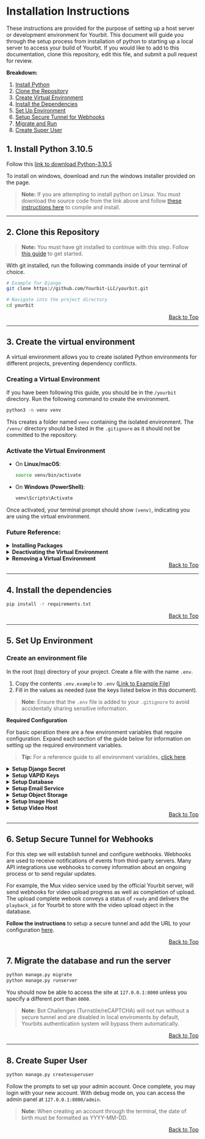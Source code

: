 # Installation Instructions
These instructions are provided for the purpose of setting up a host server or development environment for Yourbit. This document will guide you through the setup process from installation of python to starting up a local server to access your build of Yourbit. If you would like to add to this documentation, clone this repository, edit this file, and submit a pull request for review.

**Breakdown:**
1. [Install Python](#1-install-python-3105)
2. [Clone the Repository](#2-clone-this-repository)
3. [Create Virtual Environment](#3-create-the-virtual-environment)
4. [Install the Dependencies](#4-install-the-dependencies)
5. [Set Up Environment](#5-set-up-environment)
6. [Setup Secure Tunnel for Webhooks](#6-setup-secure-tunnel-for-webhooks)
7. [Migrate and Run](#7-migrate-the-database-and-run-the-server)
8. [Create Super User](#8-create-super-user)


## **1. Install Python 3.10.5**


Follow this [link to download Python-3.10.5](https://www.python.org/downloads/release/python-3105/)

To install on windows, download and run the windows installer provided on the page.

> **Note:** If you are attempting to install python on Linux. You must download the source code from the link above and follow [these instructions here](https://github.com/Yourbit-LLC/yourbit/blob/main/docs/installation/install-python-source.md) to compile and install.

---

## **2. Clone this Repository**




> **Note:** You must have git installed to continue with this step. Follow [this guide](https://github.com/Yourbit-LLC/yourbit/blob/main/docs/installation/install-git.md) to get started.

With git installed, run the following commands inside of your terminal of choice.

```sh
# Example for Django
git clone https://github.com/Yourbit-LLC/yourbit.git

# Navigate into the project directory
cd yourbit
```

<div align="right"><a href="https://github.com/Yourbit-LLC/yourbit/blob/main/docs/INSTALLATION.md#installation-instructions">Back to Top</a></div>

---

## **3. Create the virtual environment**


A virtual environment allows you to create isolated Python environments for different projects, preventing dependency conflicts.

### **Creating a Virtual Environment**

If you have been following this guide, you should be in the `/yourbit` directory. Run the following command to create the environment.

```sh
python3 -m venv venv
```

This creates a folder named `venv` containing the isolated environment. The `/venv/` directory should be listed in the `.gitignore` as it should not be committed to the repository.

### Activate the Virtual Environment
- On **Linux/macOS**:

  ```sh
  source venv/bin/activate
  ```

- On **Windows (PowerShell)**:

  ```powershell
  venv\Scripts\Activate
  ```

Once activated, your terminal prompt should show `(venv)`, indicating you are using the virtual environment.

### **Future Reference:**

<details>
<summary><strong>Installing Packages</strong></summary>

With the virtual environment activated, install packages using `pip`:

```sh
pip install package_name
```

</details>

<details>
<summary><strong>Deactivating the Virtual Environment</strong></summary>

To exit the virtual environment, simply run:

```sh
deactivate
```

</details>

<details>
<summary><strong>Removing a Virtual Environment</strong></summary>

If you no longer need the virtual environment, you can delete it:

```sh
rm -rf venv
```

or on Windows:

```powershell
Remove-Item -Recurse -Force venv
```

---
</details>


<div align="right"><a href="https://github.com/Yourbit-LLC/yourbit/blob/main/docs/INSTALLATION.md#installation-instructions">Back to Top</a></div>

---

## **4. Install the dependencies**


```sh
pip install -r requirements.txt
```

<div align="right"><a href="https://github.com/Yourbit-LLC/yourbit/blob/main/docs/INSTALLATION.md#installation-instructions">Back to Top</a></div>

---

## **5. Set Up Environment**  


### Create an environment file

In the root (top) directory of your project. Create a file with the name `.env`. 

1. Copy the contents `.env.example` to `.env` ([Link to Example File](https://github.com/Yourbit-LLC/yourbit/blob/main/.env.example))
2. Fill in the values as needed (use the keys listed below in this document).

> **Note:** Ensure that the `.env` file is added to your `.gitignore` to avoid accidentally sharing sensitive information.

**Required Configuration**

For basic operation there are a few environment variables that require configuration. Expand each section of the guide below for information on setting up the required environment variables. 

> **Tip:** For a reference guide to all environment variables, [click here](https://github.com/Yourbit-LLC/yourbit/blob/main/ENVIRONMENT.md).

<details>
<summary><strong>Setup Django Secret</strong></summary>

  
The most important variable in environment variables is the Django Secret Key. This can be generated using python by following [these instructions](https://github.com/Yourbit-LLC/yourbit/blob/main/docs/keys/generate-django-secret.md). 

Once you have created your secret key add it to your `.env` file as seen below.

```env
# Django Secret Key (Ensure this is secure!)
DJANGO_SECRET_KEY=your-django-secret-key
```
</details>

<details>
<summary><strong>Setup VAPID Keys</strong></summary>

  
VAPID Keys are used for handling web push notifications. Instructions for how to set up your VAPID keys can be found [here](https://github.com/Yourbit-LLC/yourbit/blob/main/docs/keys/generate-vapid-keys.md). Once your VAPID keys have been created, add them to the environment variables.

```env
# VAPID Keys for Push Notifications
VAPID_PUBLIC_KEY=your-vapid-public-key
VAPID_PRIVATE_KEY=your-vapid-private-key
VAPID_ADMIN_EMAIL=admin@example.com
```
</details>

<details>
<summary><strong>Setup Database</strong></summary>

  
If running on a local environment, the best option for a database setup is using SQLite3 as the engine. This allows you to locally host your database file in the root directory of your project, without credentials or server setup. The database file will be generated when you perform migrations in Step 6.

```env
# Database Configuration
DB_ENGINE=sqlite3

# All other fields can be commented out or left blank.
```

Below is a snippet from `YourbitGold/settings.py` on lines `127-136` showing how the database credentials will be called upon. This code is provided as future reference so you know what to look for in settings when making adjustments, as per requirements of your database.

```python
DATABASES = {
    'default': {
        'ENGINE': f'django.db.backends.{env("DB_ENGINE")}',
        'NAME': env('DB_NAME'),
        'USER': env('DB_USER'),
        'PASSWORD': env('DB_PASSWORD'),
        'HOST': env('DB_HOST'),  # If the PostgreSQL server is on the same machine
        'PORT': env('DB_PORT'),  # Leave empty for the default PostgreSQL port (5432)
    }
}
```

</details>

<details>
<summary><strong>Setup Email Service</strong></summary>


Email services are required in Yourbit for verification of email ownership, resetting passwords, and communicating with support. Yourbit SMTP is currently under development, once released you can use Yourbits internal, centralized email service connected with Yourbit support.

```env
# Email Server Configuration
EMAIL_HOST=smtp.example.com
EMAIL_HOST_USER=your-email@example.com
EMAIL_HOST_PASSWORD=your-email-password
EMAIL_PORT=587
```

Below is a snippet from `YourbitGold/settings.py` on lines `202-208` showing how the database credentials will be called upon. This code is provided as future reference so you know what to look for in settings when making adjustments, as per requirements of your smtp provider.

```python
#SMTP Configuration
EMAIL_BACKEND = 'django.core.mail.backends.smtp.EmailBackend'
EMAIL_HOST = env('EMAIL_HOST')
EMAIL_PORT = env('EMAIL_PORT')
EMAIL_USE_TLS = True
EMAIL_HOST_USER = env('EMAIL_HOST_USER')
EMAIL_HOST_PASSWORD = env('EMAIL_HOST_PASSWORD')

```

</details>

<details>
<summary><strong>Setup Object Storage</strong></summary>

  
Object storage is required for basic media functionality. However, if you are setting up image and video delivery with a third party provider, this step can be ignored. 

```env
# Bucket Storage Configuration
BUCKET_NAME=your-bucket-name
BUCKET_REGION=us-east
BUCKET_ACCESS_KEY=your-bucket-access-key
BUCKET_SECRET_KEY=your-bucket-secret-key
```


Below is a snippet from `YourbitGold/settings.py` on lines `202-208` showing how the database credentials will be called upon. This code is provided as future reference so you know what to look for in settings when making adjustments, as per requirements of your storage provider.

```python
AWS_S3_ENDPOINT_URL = f'https://{env("BUCKET_REGION")}.linodeobjects.com'
AWS_ACCESS_KEY_ID = env('BUCKET_ACCESS_KEY')
AWS_SECRET_ACCESS_KEY = env('BUCKET_SECRET_KEY')
AWS_S3_REGION_NAME = env('BUCKET_REGION')
AWS_S3_USE_SSL = True
AWS_STORAGE_BUCKET_NAME = env('BUCKET_NAME')
AWS_S3_CUSTOM_DOMAIN = f'{AWS_S3_ENDPOINT_URL}'
```

</details>

<details>
<summary><strong>Setup Image Host</strong></summary>


```env
```
</details>

<details>
<summary><strong>Setup Video Host</strong></summary>


A Video CDN is required to be set up to store and deliver videos for users. Add your credentials here for the video service you are using, you must also configure URL's in the `yb_extensions/action_map.py` file. Below is an example snippet from the `.env` example file showing the configuration for video CDN credentials. 

To get an understanding of how these configurations are used by Yourbit see the [API Service Handling Documentation]([https://github.com/Yourbit-LLC/yourbit/blob/main/docs/video/api-service-reference.md](https://github.com/Yourbit-LLC/yourbit/blob/main/docs/video/video-services-handling.md)).

For a full list of known compatible API's, including self-hosted services, [click here.](https://github.com/Yourbit-LLC/yourbit/blob/main/docs/video/api-service-reference.md)


```env
# Video CDN Configuration
VIDEO_CDN_TOKEN=your-video-video-token
VIDEO_CDN_SECRET=your-video-video-secret

# Video Webhook and Signing Keys
VIDEO_WEBHOOK_SECRET=your-video-webhook-secret
VIDEO_SIGNING_KEY=your-video-signing-key
VIDEO_PRIVATE_KEY=your-video-private-key
```
</details>

<div align="right"><a href="https://github.com/Yourbit-LLC/yourbit/blob/main/docs/INSTALLATION.md#installation-instructions">Back to Top</a></div>

---

## **6. Setup Secure Tunnel for Webhooks**

For this step we will establish tunnel and configure webhooks. Webhooks are used to receive notifications of events from third-party servers. Many API integrations use webhooks to convey information about an ongoing process or to send regular updates. 

For example, the Mux video service used by the official Yourbit server, will send webhooks for video upload progress as well as completion of upload. The upload complete webook conveys a status of `ready` and delivers the `playback_id` for Yourbit to store with the video upload object in the database.

**Follow the instructions** to setup a secure tunnel and add the URL to your configuration [here](https://github.com/Yourbit-LLC/yourbit/blob/main/docs/installation/setup-webhooks.md).


<div align="right"><a href="https://github.com/Yourbit-LLC/yourbit/blob/main/docs/INSTALLATION.md#installation-instructions">Back to Top</a></div>

## **7. Migrate the database and run the server**


```bash
python manage.py migrate
python manage.py runserver
```

You should now be able to access the site at `127.0.0.1:8000` unless you specify a different port than `8000`. 

> **Note:** Bot Challenges (Turnstile/reCAPTCHA) will not run without a secure tunnel and are disabled in local enviroments by default, Yourbits authentication system will bypass them automatically.


<div align="right"><a href="https://github.com/Yourbit-LLC/yourbit/blob/main/docs/INSTALLATION.md#installation-instructions">Back to Top</a></div>

---

## **8. Create Super User**


```bash
python manage.py createsuperuser
```

Follow the prompts to set up your admin account. Once complete, you may login with your new account. With debug mode on, you can access the admin panel at `127.0.0.1:8000/admin`.

> **Note:** When creating an account through the terminal, the date of birth must be formatted as YYYY-MM-DD.

<div align="right"><a href="https://github.com/Yourbit-LLC/yourbit/blob/main/docs/INSTALLATION.md#installation-instructions">Back to Top</a></div>





